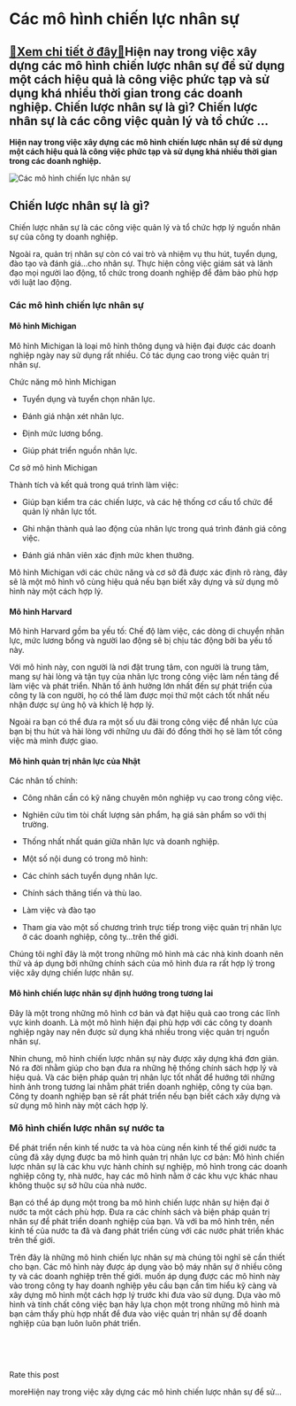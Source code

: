 Các mô hình chiến lực nhân sự
=============================

[:gift:Xem chi tiết ở đây:gift:](https://hddtvn.com/cac-mo-hinh-chien-luc-nhan-su/)Hiện nay trong việc xây dựng các mô hình chiến lược nhân sự để sử dụng một cách hiệu quả là công việc phức tạp và sử dụng khá nhiều thời gian trong các doanh nghiệp. Chiến lược nhân sự là gì? Chiến lược nhân sự là các công việc quản lý và tổ chức …
--------------------------------------------------------------------------------------------------------------------------------------------------------------------------------------------------------------------------------------------------------

**Hiện nay trong việc xây dựng các mô hình chiến lược nhân sự để sử dụng một cách hiệu quả là công việc phức tạp và sử dụng khá nhiều thời gian trong các doanh nghiệp.**


![Các mô hình chiến lực nhân sự](https://hddtvn.com/wp-content/uploads/2021/01/recruitment-agency-applicants-job-interview_1262-18959.jpg)


Chiến lược nhân sự là gì?
-------------------------


Chiến lược nhân sự là các công việc quản lý và tổ chức hợp lý nguồn nhân sự của công ty doanh nghiệp.  

Ngoài ra, quản trị nhân sự còn có vai trò và nhiệm vụ thu hút, tuyển dụng, đào tạo và đánh giá…cho nhân sự. Thực hiện công việc giám sát và lãnh đạo mọi người lao động, tổ chức trong doanh nghiệp để đảm bảo phù hợp với luật lao động.


### Các mô hình chiến lực nhân sự


#### Mô hình Michigan


Mô hình Michigan là loại mô hình thông dụng và hiện đại được các doanh nghiệp ngày nay sử dụng rất nhiều. Có tác dụng cao trong việc quản trị  nhân sự.


Chức năng mô hình Michigan




* Tuyển dụng và tuyển chọn nhân lực.

* Đánh giá nhận xét nhân lực.

* Định mức lương bổng.

* Giúp phát triển nguồn nhân lực.



Cơ sở mô hình Michigan


Thành tích và kết quả trong quá trình làm việc:




* Giúp bạn kiểm tra các chiến lược, và các hệ thống cơ cấu tổ chức để quản lý nhân lực tốt.

* Ghi nhận thành quả lao động của nhân lực trong quá trình đánh giá công việc.

* Đánh giá nhân viên xác định mức khen thưởng.



Mô hình Michigan với các chức năng và cơ sở đã được xác định rõ ràng, đây sẽ là một mô hình vô cùng hiệu quả nếu bạn biết xây dựng và sử dụng mô hình này một cách hợp lý.


#### Mô hình Harvard


Mô hình Harvard gồm ba yếu tố: Chế độ làm việc, các dòng di chuyển nhân lực, mức lương bổng và người lao động sẽ bị chịu tác động bởi ba yếu tố này.


Với mô hình này, con người là nơi đặt trung tâm, con người là trung tâm, mang sự hài lòng và tận tụy của nhân lực trong công việc làm nền tảng để làm việc và phát triển. Nhân tố ảnh hưởng lớn nhất đến sự phát triển của công ty là con người, họ có thể làm được mọi thứ một cách tốt nhất nếu nhận được sự ủng hộ và khích lệ hợp lý.


Ngoài ra bạn có thể đưa ra một số ưu đãi trong công việc để nhân lực của bạn bị thu hút và hài lòng với những ưu đãi đó đồng thời họ sẽ làm tốt công việc mà mình được giao.


#### Mô hình quản trị nhân lực của Nhật


Các nhân tố chính:




* Công nhân cần có kỹ năng chuyên môn nghiệp vụ cao trong công việc.

* Nghiên cứu tìm tòi chất lượng sản phẩm, hạ giá sản phẩm so với thị trường.

* Thống nhất nhất quán giữa nhân lực và doanh nghiệp.

* Một số nội dung có trong mô hình:

* Các chính sách tuyển dụng nhân lực.

* Chính sách thăng tiến và thù lao.

* Làm việc và đào tạo

* Tham gia vào một số chương trình trực tiếp trong việc quản trị nhân lực ở các doanh nghiệp, công ty…trên thế giới.



Chúng tôi nghĩ đây là một trong những mô hình mà các nhà kinh doanh nên thử và áp dụng bởi những chính sách của mô hình đưa ra rất hợp lý trong việc xây dựng chiến lược nhân sự.


#### Mô hình chiến lược nhân sự định hướng trong tương lai


Đây là một trong những mô hình cơ bản và đạt hiệu quả cao trong các lĩnh vực kinh doanh. Là một mô hình hiện đại phù hợp với các công ty doanh nghiệp ngày nay nên được sử dụng khá nhiều trong việc quản trị nguồn nhân sự.


Nhìn chung, mô hình chiến lược nhân sự này được xây dựng khá đơn giản. Nó ra đời nhằm giúp cho bạn đưa ra những hệ thống chính sách hợp lý và hiệu quả. Và các biện pháp quản trị nhân lực tốt nhất để hướng tới những hình ảnh trong tương lai nhằm phát triển doanh nghiệp, công ty của bạn. Công ty doanh nghiệp bạn sẽ rất phát triển nếu bạn biết cách xây dựng và sử dụng mô hình này một cách hợp lý.


### Mô hình chiến lược nhân sự nước ta


Để phát triển nền kinh tế nước ta và hòa cùng nền kinh tế thế giới nước ta cũng đã xây dựng được ba mô hình quản trị nhân lực cơ bản: Mô hình chiến lược nhân sự là các khu vực hành chính sự nghiệp, mô hình trong các doanh nghiệp công ty, nhà nước, hay các mô hình nằm ở các khu vực khác nhau không thuộc sự sở hữu của nhà nước.


Bạn có thể áp dụng một trong ba mô hình chiến lược nhân sự hiện đại ở nước ta một cách phù hợp. Đưa ra các chính sách và biện pháp quản trị nhân sự để phát triển doanh nghiệp của bạn. Và với ba mô hình trên, nền kinh tế của nước ta đã và đang phát triển cùng với các nước phát triển khác trên thế giới.


Trên đây là những mô hình chiến lực nhân sự mà chúng tôi nghĩ sẽ cần thiết cho bạn. Các mô hình này được áp dụng vào bộ máy nhân sự ở nhiều công ty và các doanh nghiệp trên thế giới. muốn áp dụng được các mô hình này vào trong công ty hay doanh nghiệp yêu cầu bạn cần tìm hiểu kỹ càng và xây dựng mô hình một cách hợp lý trước khi đưa vào sử dụng. Dựa vào mô hình và tính chất công việc bạn hãy lựa chọn một trong những mô hình mà bạn cảm thấy phù hợp nhất để đưa vào việc quản trị nhân sự để doanh nghiệp của bạn luôn luôn phát triển.


 


 








































Rate this post


moreHiện nay trong việc xây dựng các mô hình chiến lược nhân sự để sử…

